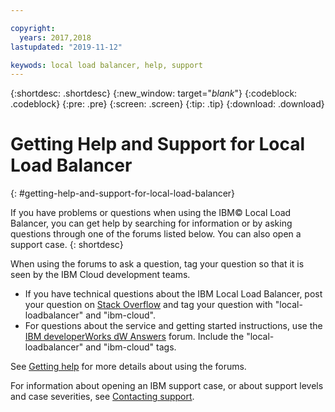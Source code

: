 ```yaml
---

copyright:
  years: 2017,2018
lastupdated: "2019-11-12"

keywods: local load balancer, help, support
---
```


{:shortdesc: .shortdesc}
{:new_window: target="_blank_"}
{:codeblock: .codeblock}
{:pre: .pre}
{:screen: .screen}
{:tip: .tip}
{:download: .download}

# Getting Help and Support for Local Load Balancer
{: #getting-help-and-support-for-local-load-balancer}

If you have problems or questions when using the IBM© Local Load Balancer, you can get help by searching for information or by asking questions through one of the forums listed below. You can also open a support case.
{: shortdesc}

When using the forums to ask a question, tag your question so that it is seen by the IBM Cloud development teams.

* If you have technical questions about the IBM Local Load Balancer, post your question on [Stack Overflow](https://stackoverflow.com/search?q=local-loadbalancer+ibm-bluemix) and tag your question with "local-loadbalancer" and "ibm-cloud".
* For questions about the service and getting started instructions, use the [IBM developerWorks dW Answers](https://developer.ibm.com/answers/topics/local-loadbalancer.html?smartspace=ibm-cloud) forum. Include the "local-loadbalancer" and "ibm-cloud" tags.

See [Getting help](https://{DomainName}/docs/get-support?topic=get-support-using-avatar) for more details about using the forums.

For information about opening an IBM support case, or about support levels and case severities, see [Contacting support](/docs/get-support?topic=get-support-getting-customer-support).

